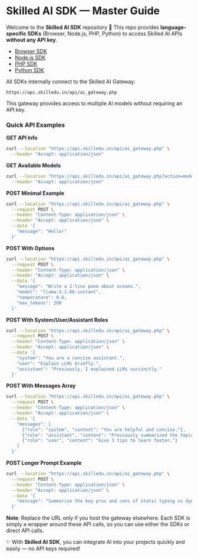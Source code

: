 # Skilled AI SDK — Master Guide  

Welcome to the **Skilled AI SDK** repository 🚀 This repo provides **language-specific SDKs** (Browser, Node.js, PHP, Python) to access Skilled AI APIs **without any API key**.  

- [Browser SDK](./browser_sdk.md)  
- [Node.js SDK](./node_sdk.md)  
- [PHP SDK](./php_sdk.md)  
- [Python SDK](./python_sdk.md)  

All SDKs internally connect to the Skilled AI Gateway:  
```
https://api.skilledu.in/api/ai_gateway.php
```

This gateway provides access to multiple AI models without requiring an API key.  

### Quick API Examples  

**GET API Info**  
```bash
curl --location "https://api.skilledu.in/api/ai_gateway.php" \
  --header "Accept: application/json"
```

**GET Available Models**  
```bash
curl --location "https://api.skilledu.in/api/ai_gateway.php?action=models" \
  --header "Accept: application/json"
```

**POST Minimal Example**  
```bash
curl --location "https://api.skilledu.in/api/ai_gateway.php" \
  --request POST \
  --header "Content-Type: application/json" \
  --header "Accept: application/json" \
  --data '{
    "message": "Hello!"
  }'
```

**POST With Options**  
```bash
curl --location "https://api.skilledu.in/api/ai_gateway.php" \
  --request POST \
  --header "Content-Type: application/json" \
  --header "Accept: application/json" \
  --data '{
    "message": "Write a 2-line poem about oceans.",
    "model": "llama-3.1-8b-instant",
    "temperature": 0.6,
    "max_tokens": 200
  }'
```

**POST With System/User/Assistant Roles**  
```bash
curl --location "https://api.skilledu.in/api/ai_gateway.php" \
  --request POST \
  --header "Content-Type: application/json" \
  --header "Accept: application/json" \
  --data '{
    "system": "You are a concise assistant.",
    "user": "Explain LLMs briefly.",
    "assistant": "Previously, I explained LLMs succinctly."
  }'
```

**POST With Messages Array**  
```bash
curl --location "https://api.skilledu.in/api/ai_gateway.php" \
  --request POST \
  --header "Content-Type: application/json" \
  --header "Accept: application/json" \
  --data '{
    "messages": [
      {"role": "system", "content": "You are helpful and concise."},
      {"role": "assistant", "content": "Previously summarized the topic."},
      {"role": "user", "content": "Give 3 tips to learn faster."}
    ]
  }'
```

**POST Longer Prompt Example**  
```bash
curl --location "https://api.skilledu.in/api/ai_gateway.php" \
  --request POST \
  --header "Content-Type: application/json" \
  --header "Accept: application/json" \
  --data '{
    "message": "Summarize the key pros and cons of static typing vs dynamic typing in 5 bullet points."
  }'
```

**Note**: Replace the URL only if you host the gateway elsewhere. Each SDK is simply a wrapper around these API calls, so you can use either the SDKs or direct API calls.  

✨ With **Skilled AI SDK**, you can integrate AI into your projects quickly and easily — no API keys required!  

